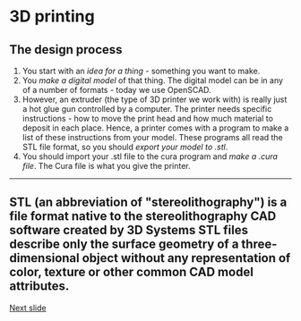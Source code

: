 # 3D printing

## The design process

1) You start with an _idea for a thing_ - something you want to make. 
2) You _make a digital model_ of that thing. The digital model can be in any of a number of formats - today we use OpenSCAD.
3) However, an extruder (the type of 3D printer we work with) is really just a hot glue gun controlled by a computer. 
The printer needs specific instructions - how to move the print head and how much material to deposit in each place. 
Hence, a printer comes with a program to make a list of these instructions from your model. These programs all read the STL file format, so you should _export your model to .stl_.
4) You should import your .stl file to the cura program and _make a .cura file_. The Cura file is what you give the printer. 

---
STL (an abbreviation of "stereolithography") is a file format native to the stereolithography CAD software created by 3D Systems
STL files describe only the surface geometry of a three-dimensional object without any representation of color, texture or other common CAD model attributes. 
---

[Next slide](03-basicOpenSCAD.md)
